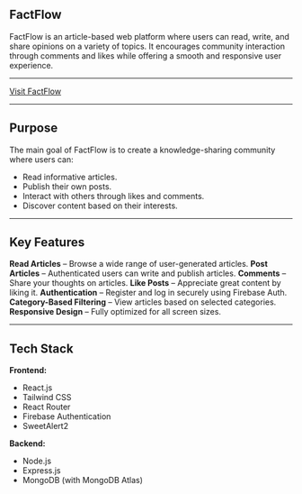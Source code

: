  ## FactFlow

FactFlow is an article-based web platform where users can read, write, and share opinions on a variety of topics. It encourages community interaction through comments and likes while offering a smooth and responsive user experience.

---



 [Visit FactFlow](https://fact-flow001.netlify.app/)

---

## Purpose

The main goal of FactFlow is to create a knowledge-sharing community where users can:
- Read informative articles.
- Publish their own posts.
- Interact with others through likes and comments.
- Discover content based on their interests.

---

## Key Features

**Read Articles** – Browse a wide range of user-generated articles.
**Post Articles** – Authenticated users can write and publish articles.
 **Comments** – Share your thoughts on articles.
 **Like Posts** – Appreciate great content by liking it.
 **Authentication** – Register and log in securely using Firebase Auth.
 **Category-Based Filtering** – View articles based on selected categories.
 **Responsive Design** – Fully optimized for all screen sizes.

---

## Tech Stack

**Frontend:**
- React.js
- Tailwind CSS
- React Router
- Firebase Authentication
- SweetAlert2

**Backend:**
- Node.js
- Express.js
- MongoDB (with MongoDB Atlas)



